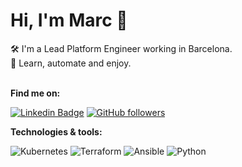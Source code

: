 
# Hi, I'm Marc 👋

🛠️ I'm a Lead Platform Engineer working in Barcelona.  
💬 Learn, automate and enjoy.
&nbsp;  
&nbsp;  

**Find me on:**

[![Linkedin Badge](https://img.shields.io/badge/-marcmiros-blue?style=flat&logo=Linkedin&logoColor=white)][1]
[![GitHub followers](https://img.shields.io/github/followers/marcmiro?label=Follow&style=social)][2]
&nbsp;  

**Technologies & tools:**

[comment]: # (https://github.com/Ileriayo/markdown-badges)
![Kubernetes](https://img.shields.io/badge/kubernetes-%23326ce5.svg?style=for-the-badge&logo=kubernetes&logoColor=white)
![Terraform](https://img.shields.io/badge/terraform-%235835CC.svg?style=for-the-badge&logo=terraform&logoColor=white)
![Ansible](https://img.shields.io/badge/ansible-%231A1918.svg?style=for-the-badge&logo=ansible&logoColor=white)
![Python](https://img.shields.io/badge/python-3670A0?style=for-the-badge&logo=python&logoColor=ffdd54)

[comment]: # (Links)
[1]: https://www.linkedin.com/in/marcmiros/
[2]: https://github.com/marcmiro
